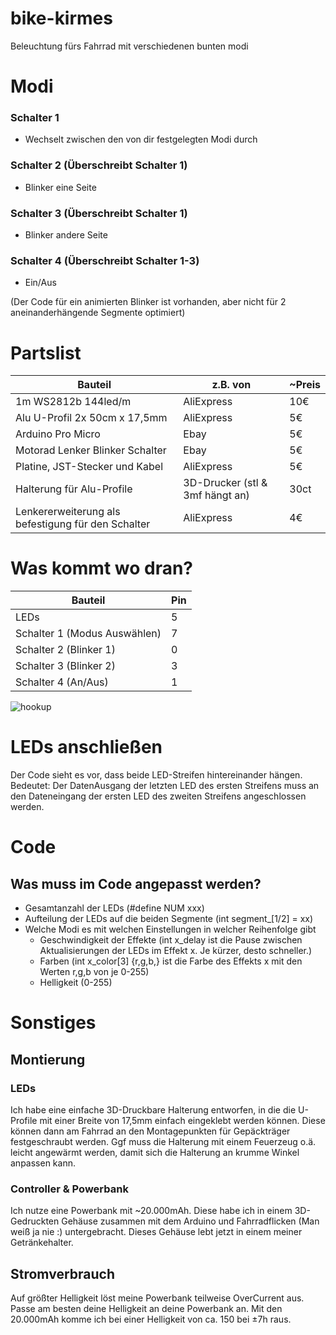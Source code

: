 # bike-kirmes
Beleuchtung fürs Fahrrad mit verschiedenen bunten modi

# Modi
### Schalter 1 
- Wechselt zwischen den von dir festgelegten Modi durch
### Schalter 2 (Überschreibt Schalter 1)
- Blinker eine Seite
### Schalter 3 (Überschreibt Schalter 1)
- Blinker andere Seite
### Schalter 4 (Überschreibt Schalter 1-3)
- Ein/Aus

(Der Code für ein animierten Blinker ist vorhanden, aber nicht für 2 aneinanderhängende Segmente optimiert)

# Partslist
|Bauteil|z.B. von |~Preis|
|--|--|-|
|1m WS2812b 144led/m | AliExpress | 10€ |
|Alu U-Profil 2x 50cm x 17,5mm | AliExpress | 5€ |
|Arduino Pro Micro | Ebay | 5€ |
|Motorad Lenker Blinker Schalter | Ebay | 5€ |
|Platine, JST-Stecker und Kabel|AliExpress|5€|
|Halterung für Alu-Profile|3D-Drucker (stl & 3mf hängt an)|30ct|
|Lenkererweiterung als befestigung für den Schalter|AliExpress|4€|

# Was kommt wo dran?
|Bauteil|Pin|
|-|-|
|LEDs|5|
|Schalter 1 (Modus Auswählen)|7|
|Schalter 2 (Blinker 1)|0|
|Schalter 3 (Blinker 2)|3|
|Schalter 4 (An/Aus)|1|

![hookup](https://user-images.githubusercontent.com/24511715/146252441-660fef14-19ac-4e3d-aa8d-00fcd79b262b.png)

# LEDs anschließen
Der Code sieht es vor, dass beide LED-Streifen hintereinander hängen.
Bedeutet: Der DatenAusgang der letzten LED des ersten Streifens muss an den Dateneingang der ersten LED des zweiten Streifens angeschlossen werden.

# Code
## Was muss im Code angepasst werden?
- Gesamtanzahl der LEDs (#define NUM xxx)
- Aufteilung der LEDs auf die beiden Segmente (int segment_[1/2] = xx)
- Welche Modi es mit welchen Einstellungen in welcher Reihenfolge gibt
  - Geschwindigkeit der Effekte (int x_delay ist die Pause zwischen Aktualisierungen der LEDs im Effekt x. Je kürzer, desto schneller.)
  - Farben (int x_color[3] {r,g,b,} ist die Farbe des Effekts x mit den Werten r,g,b von je 0-255)
  - Helligkeit (0-255)

# Sonstiges
## Montierung
### LEDs
Ich habe eine einfache 3D-Druckbare Halterung entworfen, in die die U-Profile mit einer Breite von 17,5mm einfach eingeklebt werden können. Diese können dann am Fahrrad an den Montagepunkten für Gepäckträger festgeschraubt werden. Ggf muss die Halterung mit einem Feuerzeug o.ä. leicht angewärmt werden, damit sich die Halterung an krumme Winkel anpassen kann.

### Controller & Powerbank
Ich nutze eine Powerbank mit ~20.000mAh. Diese habe ich in einem 3D-Gedruckten Gehäuse zusammen mit dem Arduino und Fahrradflicken (Man weiß ja nie :) untergebracht. Dieses Gehäuse lebt jetzt in einem meiner Getränkehalter.

## Stromverbrauch
Auf größter Helligkeit löst meine Powerbank teilweise OverCurrent aus. Passe am besten deine Helligkeit an deine Powerbank an. Mit den 20.000mAh komme ich bei einer Helligkeit von ca. 150 bei ±7h raus.
